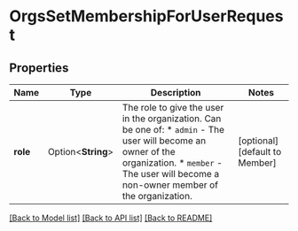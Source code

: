 # OrgsSetMembershipForUserRequest

## Properties

Name | Type | Description | Notes
------------ | ------------- | ------------- | -------------
**role** | Option<**String**> | The role to give the user in the organization. Can be one of:    * `admin` - The user will become an owner of the organization.    * `member` - The user will become a non-owner member of the organization. | [optional][default to Member]

[[Back to Model list]](../README.md#documentation-for-models) [[Back to API list]](../README.md#documentation-for-api-endpoints) [[Back to README]](../README.md)


